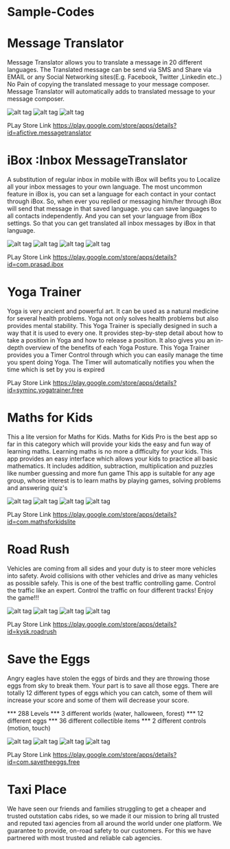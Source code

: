 # Sample-Codes

# Message Translator

Message Translator allows you to translate a message in 20 different languages.
The Translated message can be send via SMS and Share via EMAIL or any Social Networking sites(E.g. Facebook, Twitter ,Linkedin etc..)
No Pain of copying the translated message to your message composer. Message Translator will automatically adds to translated message to your message composer.

![alt tag](https://cloud.githubusercontent.com/assets/18095327/14097526/115163d6-f540-11e5-92c4-9a7f99edcab7.jpg)
![alt tag](https://cloud.githubusercontent.com/assets/18095327/14097527/1387fe76-f540-11e5-894e-6d3be26b2e40.jpg)
![alt tag](https://cloud.githubusercontent.com/assets/18095327/14097528/156f109e-f540-11e5-84c1-2078d111b65d.jpg)

PLay Store Link
https://play.google.com/store/apps/details?id=afictive.messagetranslator

# iBox :Inbox MessageTranslator

A substitution of regular inbox in mobile with iBox will befits you to Localize all your inbox messages to your own language.
The most uncommon feature in iBox is, you can set a language for each contact in your contact through iBox. So, when ever you replied or messaging him/her through iBox will send that message in that saved language.
you can save languages to all contacts independently.
And you can set your language from iBox settings. So that you can get translated all inbox messages by iBox in that language.

![alt tag](https://cloud.githubusercontent.com/assets/18095327/14097711/245f4428-f542-11e5-86ca-1cd328eeb5da.png)
![alt tag](https://cloud.githubusercontent.com/assets/18095327/14097714/291716e4-f542-11e5-80ad-77f37c8645da.png)
![alt tag](https://cloud.githubusercontent.com/assets/18095327/14097715/2bd6d6c6-f542-11e5-835f-c5d20850b4da.png)
![alt tag](https://cloud.githubusercontent.com/assets/18095327/14097720/3e70ecae-f542-11e5-8c88-6072a5c16366.png)

PLay Store Link
https://play.google.com/store/apps/details?id=com.prasad.ibox


# Yoga Trainer

Yoga is very ancient and powerful art. It can be used as a natural medicine for several health problems. Yoga not only solves health problems but also provides mental stability.
This Yoga Trainer is specially designed in such a way that it is used to every one. It provides step-by-step detail about how to take a position in Yoga and how to release a position.
It also gives you an in-depth overview of the benefits of each Yoga Posture.
This Yoga Trainer provides you a Timer Control through which you can easily manage the time you spent doing Yoga. The Timer will automatically notifies you when the time which is set by you is expired

PLay Store Link
https://play.google.com/store/apps/details?id=syminc.yogatrainer.free

# Maths for Kids

This a lite version for Maths for Kids.
Maths for Kids Pro is the best app so far in this category which will provide your kids the easy and fun way of learning maths. Learning maths is no more a difficulty for your kids. This app provides an easy interface which allows your kids to practice all basic mathematics. It includes addition, subtraction, multiplication and puzzles like number guessing and more fun game
This app is suitable for any age group, whose interest is to learn maths by playing games, solving problems
and answering quiz's

![alt tag](https://cloud.githubusercontent.com/assets/18095327/14097745/6592cf82-f542-11e5-8ccc-171311487757.png)
![alt tag](https://cloud.githubusercontent.com/assets/18095327/14097747/65930542-f542-11e5-8f92-d867efa99017.png)
![alt tag](https://cloud.githubusercontent.com/assets/18095327/14097748/65937770-f542-11e5-9e5b-64fe3e33245c.png)
![alt tag](https://cloud.githubusercontent.com/assets/18095327/14097750/65b036a8-f542-11e5-9761-36d478edb2ef.png)

PLay Store Link
https://play.google.com/store/apps/details?id=com.mathsforkidslite


# Road Rush

Vehicles are coming from all sides and your duty is to steer more vehicles into safety.
Avoid collisions with other vehicles and drive as many vehicles as possible safely. This is one of the best traffic controlling game. Control the traffic like an expert.
Control the traffic on four different tracks!
Enjoy the game!!!

![alt tag](https://cloud.githubusercontent.com/assets/18095327/14097738/65720ef0-f542-11e5-8f0c-0c8090560f87.png)
![alt tag](https://cloud.githubusercontent.com/assets/18095327/14097739/65720b58-f542-11e5-8407-b904ed36fbf4.png)
![alt tag](https://cloud.githubusercontent.com/assets/18095327/14097743/6575bc94-f542-11e5-8564-2a2421cf6ed0.png)
![alt tag](https://cloud.githubusercontent.com/assets/18095327/14097740/6572776e-f542-11e5-9a08-1c75aacec4ec.png)

PLay Store Link
https://play.google.com/store/apps/details?id=kysk.roadrush

# Save the Eggs

Angry eagles have stolen the eggs of birds and they are throwing those eggs from sky to break them. Your part is to save all those eggs.
There are totally 12 different types of eggs which you can catch, some of them will increase your score and some of them will decrease your score.

*** 288 Levels 
*** 3 different worlds (water, halloween, forest)
*** 12 different eggs
*** 36 different collectible items
*** 2 different controls (motion, touch)

![alt tag](https://cloud.githubusercontent.com/assets/18095327/14097741/6572e3fc-f542-11e5-815b-7f6781c00703.png)
![alt tag](https://cloud.githubusercontent.com/assets/18095327/14097742/65742bf4-f542-11e5-88e5-8d12270c16d8.png)
![alt tag](https://cloud.githubusercontent.com/assets/18095327/14097749/65952430-f542-11e5-9f62-6f1dfae5e9a6.png)
![alt tag](https://cloud.githubusercontent.com/assets/18095327/14097746/6592f624-f542-11e5-8fac-4c80b2f54050.png)

PLay Store Link
https://play.google.com/store/apps/details?id=com.savetheeggs.free

# Taxi Place

We have seen our friends and families struggling to get a cheaper and trusted outstation cabs rides, so we made it our mission to bring all trusted and reputed taxi agencies from all around the world under one platform.
We guarantee to provide, on-road safety to our customers. For this we have partnered with most trusted and reliable cab agencies.

